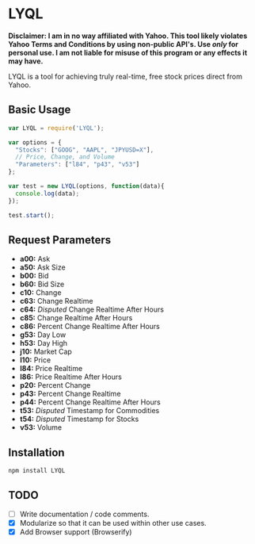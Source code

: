 # LYQL
**Disclaimer: I am in no way affiliated with Yahoo. This tool likely violates Yahoo Terms and Conditions by using non-public API's. Use *only* for personal use. I am not liable for misuse of this program or any effects it may have.**

LYQL is a tool for achieving truly real-time, free stock prices direct from Yahoo.

## Basic Usage
```javascript
var LYQL = require('LYQL');

var options = {
  "Stocks": ["GOOG", "AAPL", "JPYUSD=X"],
  // Price, Change, and Volume
  "Parameters": ["l84", "p43", "v53"]
};

var test = new LYQL(options, function(data){
  console.log(data);
});

test.start();
```


## Request Parameters
* **a00:** Ask
* **a50:** Ask Size
* **b00:** Bid
* **b60:** Bid Size
* **c10:** Change
* **c63:** Change Realtime
* **c64:** *Disputed* Change Realtime After Hours
* **c85:** Change Realtime After Hours
* **c86:** Percent Change Realtime After Hours
* **g53:** Day Low
* **h53:** Day High
* **j10:** Market Cap
* **l10:** Price
* **l84:** Price Realtime
* **l86:** Price Realtime After Hours
* **p20:** Percent Change
* **p43:** Percent Change Realtime
* **p44:** Percent Change Realtime After Hours
* **t53:** *Disputed* Timestamp for Commodities
* **t54:** *Disputed* Timestamp for Stocks
* **v53:** Volume

## Installation
`npm install LYQL`

## TODO
- [ ] Write documentation / code comments.
- [x] Modularize so that it can be used within other use cases.
- [x] Add Browser support (Browserify)
